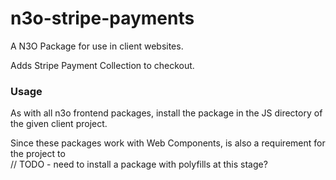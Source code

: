 # n3o-stripe-payments

A N3O Package for use in client websites.

Adds Stripe Payment Collection to checkout.

### Usage

As with all n3o frontend packages, install the package in the JS directory of the given client project.

Since these packages work with Web Components, is also a requirement for the project to  
// TODO - need to install a package with polyfills at this stage?
